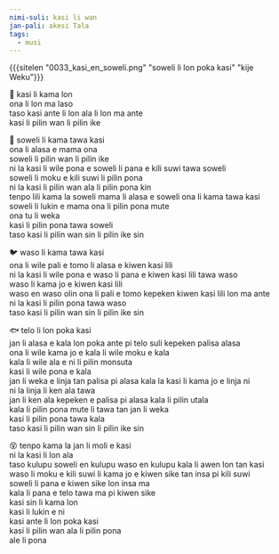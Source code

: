 ```yaml
---
nimi-suli: kasi li wan
jan-pali: akesi Tala
tags:
  - musi
---
```


{{{sitelen "0033_kasi_en_soweli.png" "soweli li lon poka kasi" "kije Weku"}}}

🌱 kasi li kama lon  
ona li lon ma laso  
taso kasi ante li lon ala li lon ma ante  
kasi li pilin wan li pilin ike  

🦔 soweli li kama tawa kasi  
ona li alasa e mama ona  
soweli li pilin wan li pilin ike  
ni la kasi li wile pona e soweli li pana e kili suwi tawa soweli  
soweli li moku e kili suwi li pilin pona  
ni la kasi li pilin wan ala li pilin pona kin  
tenpo lili kama la soweli mama li alasa e soweli ona li kama tawa kasi  
soweli li lukin e mama ona li pilin pona mute  
ona tu li weka  
kasi li pilin pona tawa soweli  
taso kasi li pilin wan sin li pilin ike sin  

🐦 waso li kama tawa kasi  
ona li wile pali e tomo li alasa e kiwen kasi lili  
ni la kasi li wile pona e waso li pana e kiwen kasi lili tawa waso  
waso li kama jo e kiwen kasi lili  
waso en waso olin ona li pali e tomo kepeken kiwen kasi lili lon ma ante  
ni la kasi li pilin pona tawa waso  
taso kasi li pilin wan sin li pilin ike sin  

🐟 telo li lon poka kasi  
jan li alasa e kala lon poka ante pi telo suli kepeken palisa alasa  
ona li wile kama jo e kala li wile moku e kala  
kala li wile ala e ni li pilin monsuta  
kasi li wile pona e kala  
jan li weka e linja tan palisa pi alasa kala la kasi li kama jo e linja ni  
ni la linja li ken ala tawa  
jan li ken ala kepeken e palisa pi alasa kala li pilin utala  
kala li pilin pona mute li tawa tan jan li weka  
kasi li pilin pona tawa kala  
taso kasi li pilin wan sin li pilin ike sin  

😵 tenpo kama la jan li moli e kasi  
ni la kasi li lon ala  
taso kulupu soweli en kulupu waso en kulupu kala li awen lon tan kasi  
waso li moku e kili suwi li kama jo e kiwen sike tan insa pi kili suwi  
soweli li pana e kiwen sike lon insa ma  
kala li pana e telo tawa ma pi kiwen sike  
kasi sin li kama lon  
kasi li lukin e ni  
kasi ante li lon poka kasi  
kasi li pilin wan ala li pilin pona  
ale li pona
